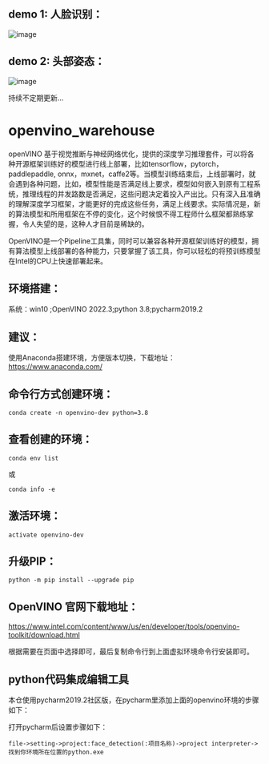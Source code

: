 
## demo 1:  人脸识别：  



![image](https://github.com/fivexxxxx/openvino_warehouse/blob/master/gif/openvino-face-detection.gif)  



## demo 2:  头部姿态：  




![image](https://github.com/fivexxxxx/openvino_warehouse/blob/master/gif/emotions2.gif)   


持续不定期更新...  


# openvino_warehouse #
openVINO  基于视觉推断与神经网络优化，提供的深度学习推理套件，可以将各种开源框架训练好的模型进行线上部署，比如tensorflow，pytorch，paddlepaddle, onnx，mxnet，caffe2等。当模型训练结束后，上线部署时，就会遇到各种问题，比如，模型性能是否满足线上要求，模型如何嵌入到原有工程系统，推理线程的并发路数是否满足，这些问题决定着投入产出比。只有深入且准确的理解深度学习框架，才能更好的完成这些任务，满足上线要求。实际情况是，新的算法模型和所用框架在不停的变化，这个时候恨不得工程师什么框架都熟练掌握，令人失望的是，这种人才目前是稀缺的。

OpenVINO是一个Pipeline工具集，同时可以兼容各种开源框架训练好的模型，拥有算法模型上线部署的各种能力，只要掌握了该工具，你可以轻松的将预训练模型在Intel的CPU上快速部署起来。  

## 环境搭建：  

系统：win10 ;OpenVINO 2022.3;python 3.8;pycharm2019.2  



## 建议：  

使用Anaconda搭建环境，方便版本切换，下载地址：https://www.anaconda.com/  

## 命令行方式创建环境：  

    conda create -n openvino-dev python=3.8  

## 查看创建的环境：  

    conda env list  

或  

    conda info -e  

## 激活环境：  

    activate openvino-dev  

## 升级PIP：  

    python -m pip install --upgrade pip  

## OpenVINO 官网下载地址：

https://www.intel.com/content/www/us/en/developer/tools/openvino-toolkit/download.html  

根据需要在页面中选择即可，最后复制命令行到上面虚拟环境命令行安装即可。

## python代码集成编辑工具  

本仓使用pycharm2019.2社区版，在pycharm里添加上面的openvino环境的步骤如下：  

打开pycharm后设置步骤如下：  

    file->setting->project:face_detection(:项目名称)->project interpreter->找到你环境所在位置的python.exe  
      

